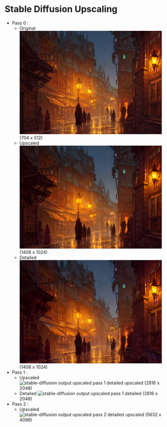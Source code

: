# Stable Diffusion Upscaling

- Pass 0 : 
  * Original
    ![stable-diffusion output](00009.png)  
    (704 x 512)
  * Upscaled
    ![stable-diffusion output upscaled pass 0](00009u.png)
    (1408 x 1024)
  * Detailed
    ![stable-diffusion output upscaled pass 0 detailed](00009ud.png)
    (1408 x 1024)
- Pass 1 :
  * Upscaled
    ![stable-diffusion output upscaled pass 1 detailed upscaled](00009udu.png)
    (2816 x 2048)
  * Detailed
    ![stable-diffusion output upscaled pass 1 detailed](00009udud.png)
    (2816 x 2048)
- Pass 2 : 
  * Upscaled
    ![stable-diffusion output upscaled pass 2 detailed upscaled](00009ududu.png)
    (5632 x 4096)
